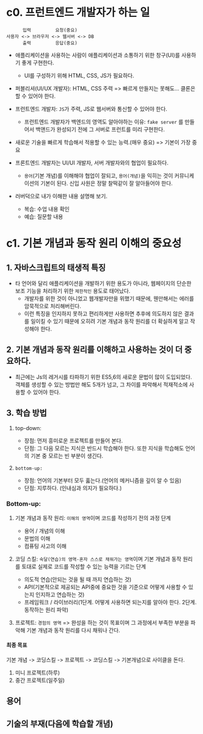 # c0. 프런트엔드 개발자가 하는 일

```
      입력         요청(중요)
사용자 <-> 브라우저 <-> 웹서버 <-> DB
      출력         응답(중요)
```

- 애플리케이션을 사용하는 사람이 애플리케이션과 소통하기 위한 창구(UI)를 사용하기 좋게 구현한다.

  - UI를 구성하기 위해 HTML, CSS, JS가 필요하다.

- 퍼블리셔(UI/UX 개발자): HTML, CSS 주력 => 빠르게 만들지는 못해도... 클론은 할 수 있어야 한다.
- 프런트엔드 개발자: `JS`가 주력, JS로 웹서버와 통신할 수 있어야 한다.
  - 프런트엔드 개발자가 백엔드의 영역도 알아야하는 이유: `fake server` 를 만들어서 백앤드가 완성되기 전에 그 서버로 프런트를 미리 구현한다.
- 새로운 기술을 빠르게 학습해서 적용할 수 있는 능력.(매우 중요) => 기본이 가장 중요
- 프론트엔드 개발자는 UI/UI 개발자, 서버 개발자와의 협업이 필요하다.

  - `용어`(기본 개념)를 이해해야 협업이 잘되고, `용어(개념)`을 익히는 것이 커뮤니케이션의 기본이 된다. 신입 사원은 정말 찰떡같이 잘 알아들어야 한다.

- 러버덕으로 내가 이해한 내용 설명해 보기.
  - 복습: 수업 내용 확인
  - 예습: 질문할 내용

# c1. 기본 개념과 동작 원리 이해의 중요성

## 1. 자바스크립트의 태생적 특징

- 타 언어와 달리 애플리케이션을 개발하기 위한 용도가 아니라, 웹페이지의 단순한 보조 기능을 처리하기 위한 `제한적인` 용도로 태어났다.
  - 개발자를 위한 것이 아니었고 웹개발자만을 위했기 때문에, 웬만해서는 에러를 암묵적으로 처리해버린다.
  - 이런 특징을 인지하지 못하고 편리하게만 사용하면 추후에 의도하지 않은 결과를 일이킬 수 있기 때문에 오히려 기본 개념과 동작 원리를 더 확실하게 알고 작성해야 한다.

## 2. 기본 개념과 동작 원리를 이해하고 사용하는 것이 더 중요하다.

- 최근에는 Js의 레거시를 타파하기 위한 ES5,6의 새로운 문법이 많이 도입되었다. 객체를 생성할 수 있는 방법만 해도 5개가 넘고, 그 차이를 파악해서 적재적소에 사용할 수 있어야 한다.

## 3. 학습 방법

1. top-down:

   - 장점: 먼저 흥미로운 프로젝트를 만들어 본다.
   - 단점: 그 다음 모르는 지식은 반드시 학습해야 한다. 또한 지식을 학습해도 언어의 기본 중 모르는 빈 부분이 생긴다.

2. `bottom-up:`

   - 장점: 언어의 기본부터 모두 훓는다.(언어의 메커니즘을 깊이 알 수 있음)
   - 단점: 지루하다. (인내심과 의지가 필요하다.)

### Bottom-up:

1. 기본 개념과 동작 원리: `이해의 영역`이며 코드를 작성하기 전의 과정 단계

   - 용어 / 개념의 이해
   - 문법의 이해
   - 컴퓨팅 사고의 이해

2. 코딩 스킬: `숙달(연습)의 영역-혼자 스스로 채워가는 영역`이며 기본 개념과 동작 원리를 토대로 실제로 코드를 작성할 수 있는 능력을 기르는 단계

   - 의도적 연습(안되는 것을 될 때 까지 연습하는 것)
   - API(기본적으로 제공되는 API중에 중요한 것을 기준으로 어떻게 사용할 수 있는지 인지하고 연습하는 것)
   - 프레임워크 / 라이브러리(1단계. 어떻게 사용하면 되는지를 알아야 한다. 2단계. 동작하는 원리 파악)

3. 프로젝트: `경험의 영역` => 완성을 하는 것이 목표이며 그 과정에서 부족한 부분을 파악해 기본 개념과 동작 원리를 다시 채워나 간다.

#### 최종 목표

기본 개념 -> 코딩스킬 -> 프로젝트 -> 코딩스킬 -> 기본개념으로 사이클을 돈다.

1. 미니 프로젝트(하루)
2. 중간 프로젝트(일주일)

## 용어

## 기술의 부재(다음에 학습할 개념)
